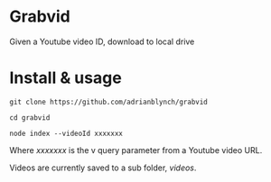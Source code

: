 # Grabvid

Given a Youtube video ID, download to local drive

# Install & usage

`git clone https://github.com/adrianblynch/grabvid`

`cd grabvid`

`node index --videoId xxxxxxx`

Where _xxxxxxx_ is the v query parameter from a Youtube video URL.

Videos are currently saved to a sub folder, _videos_.

